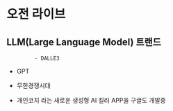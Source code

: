 # 오전 라이브
## LLM(Large Language Model) 트랜드
             - DALLE3
- GPT
- 무한경쟁시대

- 개인코치 라는 새로운 생성형 AI 킬러 APP을 구글도 개발중